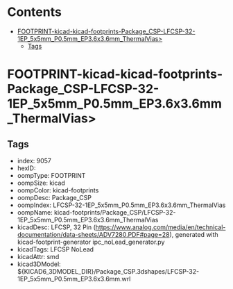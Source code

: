 



Contents
========

* [FOOTPRINT-kicad-kicad-footprints-Package_CSP-LFCSP-32-1EP_5x5mm_P0.5mm_EP3.6x3.6mm_ThermalVias>](#footprint-kicad-kicad-footprints-package_csp-lfcsp-32-1ep_5x5mm_p05mm_ep36x36mm_thermalvias)
	* [Tags](#tags)

# FOOTPRINT-kicad-kicad-footprints-Package_CSP-LFCSP-32-1EP_5x5mm_P0.5mm_EP3.6x3.6mm_ThermalVias>

## Tags

- index: 9057
- hexID: 
- oompType: FOOTPRINT
- oompSize: kicad
- oompColor: kicad-footprints
- oompDesc: Package_CSP
- oompIndex: LFCSP-32-1EP_5x5mm_P0.5mm_EP3.6x3.6mm_ThermalVias
- oompName: kicad-footprints/Package_CSP/LFCSP-32-1EP_5x5mm_P0.5mm_EP3.6x3.6mm_ThermalVias
- kicadDesc: LFCSP, 32 Pin (https://www.analog.com/media/en/technical-documentation/data-sheets/ADV7280.PDF#page=28), generated with kicad-footprint-generator ipc_noLead_generator.py
- kicadTags: LFCSP NoLead
- kicadAttr: smd
- kicad3DModel: ${KICAD6_3DMODEL_DIR}/Package_CSP.3dshapes/LFCSP-32-1EP_5x5mm_P0.5mm_EP3.6x3.6mm.wrl
